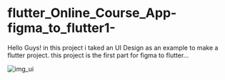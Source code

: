 # flutter_Online_Course_App-figma_to_flutter1-
 Hello Guys! in this project i taked an UI Design as an example to make a flutter project. this project is the first part for figma to flutter...
 
 
 
![img_ui](https://user-images.githubusercontent.com/88820048/167237194-15f17be2-b4a7-4153-92f2-7f8d3f13a154.png)
